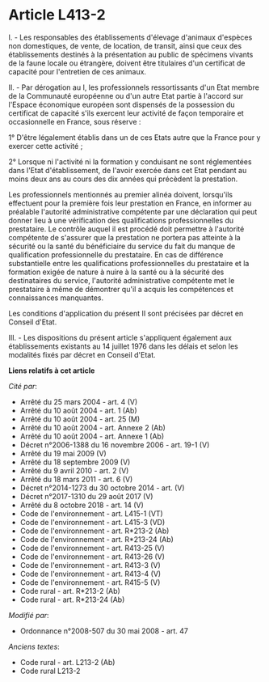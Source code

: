 # Article L413-2

I. - Les responsables des établissements d'élevage d'animaux d'espèces non domestiques, de vente, de location, de transit,
ainsi que ceux des établissements destinés à la présentation au public de spécimens vivants de la faune locale ou étrangère,
doivent être titulaires d'un certificat de capacité pour l'entretien de ces animaux.

II. - Par dérogation au I, les professionnels ressortissants d'un Etat membre de la Communauté européenne ou d'un autre Etat
partie à l'accord sur l'Espace économique européen sont dispensés de la possession du certificat de capacité s'ils exercent
leur activité de façon temporaire et occasionnelle en France, sous réserve : 

1° D'être légalement établis dans un de ces Etats autre que la France pour y exercer cette activité ; 

2° Lorsque ni l'activité ni la formation y conduisant ne sont réglementées dans l'Etat d'établissement, de l'avoir exercée
dans cet Etat pendant au moins deux ans au cours des dix années qui précèdent la prestation. 

Les professionnels mentionnés au premier alinéa doivent, lorsqu'ils effectuent pour la première fois leur prestation en
France, en informer au préalable l'autorité administrative compétente par une déclaration qui peut donner lieu à une
vérification des qualifications professionnelles du prestataire. Le contrôle auquel il est procédé doit permettre à
l'autorité compétente de s'assurer que la prestation ne portera pas atteinte à la sécurité ou la santé du bénéficiaire du
service du fait du manque de qualification professionnelle du prestataire. En cas de différence substantielle entre les
qualifications professionnelles du prestataire et la formation exigée de nature à nuire à la santé ou à la sécurité des
destinataires du service, l'autorité administrative compétente met le prestataire à même de démontrer qu'il a acquis les
compétences et connaissances manquantes. 

Les conditions d'application du présent II sont précisées par décret en Conseil d'Etat.

III. - Les dispositions du présent article s'appliquent également aux établissements existants au 14 juillet 1976 dans les
délais et selon les modalités fixés par décret en Conseil d'Etat.

**Liens relatifs à cet article**

_Cité par_:

  - Arrêté du 25 mars 2004 - art. 4 (V)
  - Arrêté du 10 août 2004 - art. 1 (Ab)
  - Arrêté du 10 août 2004 - art. 25 (M)
  - Arrêté du 10 août 2004 - art. Annexe 2 (Ab)
  - Arrêté du 10 août 2004 - art. Annexe 1 (Ab)
  - Décret n°2006-1388 du 16 novembre 2006 - art. 19-1 (V)
  - Arrêté du 19 mai 2009 (V)
  - Arrêté du 18 septembre 2009 (V)
  - Arrêté du 9 avril 2010 - art. 2 (V)
  - Arrêté du 18 mars 2011 - art. 6 (V)
  - Décret n°2014-1273 du 30 octobre 2014 - art. (V)
  - Décret n°2017-1310 du 29 août 2017 (V)
  - Arrêté du 8 octobre 2018 - art. 14 (V)
  - Code de l'environnement - art. L415-1 (VT)
  - Code de l'environnement - art. L415-3 (VD)
  - Code de l'environnement - art. R*213-2 (Ab)
  - Code de l'environnement - art. R*213-24 (Ab)
  - Code de l'environnement - art. R413-25 (V)
  - Code de l'environnement - art. R413-26 (V)
  - Code de l'environnement - art. R413-3 (V)
  - Code de l'environnement - art. R413-4 (V)
  - Code de l'environnement - art. R415-5 (V)
  - Code rural - art. R*213-2 (Ab)
  - Code rural - art. R*213-24 (Ab)

_Modifié par_:

  - Ordonnance n°2008-507 du 30 mai 2008 - art. 47

_Anciens textes_:

  - Code rural - art. L213-2 (Ab)
  - Code rural L213-2

